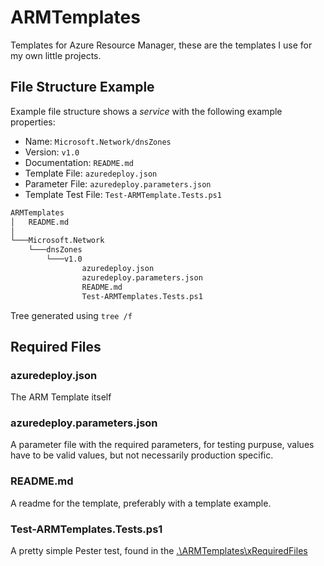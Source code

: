 # ARMTemplates

Templates for Azure Resource Manager, these are the templates I use for my own little projects.

## File Structure Example

Example file structure shows a *service* with the following example properties:

- Name: `Microsoft.Network/dnsZones`
- Version: `v1.0`
- Documentation: `README.md`
- Template File: `azuredeploy.json`
- Parameter File: `azuredeploy.parameters.json`
- Template Test File: `Test-ARMTemplate.Tests.ps1`

```bash
ARMTemplates
│   README.md
│
└───Microsoft.Network
    └───dnsZones
        └───v1.0
                azuredeploy.json
                azuredeploy.parameters.json
                README.md
                Test-ARMTemplates.Tests.ps1
```
Tree generated using ```tree /f```

## Required Files

### azuredeploy.json

The ARM Template itself

### azuredeploy.parameters.json

A parameter file with the required parameters, for testing purpuse, values have to be valid values, but not necessarily production specific.

### README.md

A readme for the template, preferably with a template example.

### Test-ARMTemplates.Tests.ps1

A pretty simple Pester test, found in the [.\ARMTemplates\xRequiredFiles](https://github.com/dotStryhn/ARMTemplates/tree/master/xRequiredFiles)
